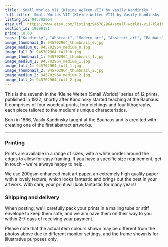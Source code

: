 ```yaml
---
title: 'Small Worlds VII (Kleine Welten VII) by Vasily Kandinsky '
full-title: 'Small Worlds VII (Kleine Welten VII) by Vasily Kandinsky | Abstract modern art | Fine art reproduction print | Bauhaus | Expressionist'
listing_id: 945702964
etsy_url: https://www.etsy.com/listing/945702964/small-worlds-vii-kleine-welten-vii-by?utm_source=site&utm_medium=api&utm_campaign=api
section_id: 19099181
price: 18.60
tags: ["Kandinsky", "Abstract", "Modern art", "Abstract art", "Bauhaus", "Art print", "Wall art", "Modernism", "Fine art print", "Expressionism", "Expressionist art", "Mid century modern", "Wassily Kandinsky"]
image_thumbnail_0: 945702964_thumbnail_0.jpg
image_medium_0: 945702964_medium_0.jpg
image_full_0: 945702964_full_0.jpg
image_thumbnail_1: 945702964_thumbnail_1.jpg
image_medium_1: 945702964_medium_1.jpg
image_full_1: 945702964_full_1.jpg
image_thumbnail_2: 945702964_thumbnail_2.jpg
image_medium_2: 945702964_medium_2.jpg
image_full_2: 945702964_full_2.jpg
---
```

This is the seventh in the &#39;Kleine Welten (Small Worlds)&#39; series of 12 prints, published in 1922, shortly after Kandinsky started teaching at the Bauhaus. It comprises of four woodcut prints, four etchings and four lithographs, each piece tailored to the medium&#39;s unique characteristics.

Born in 1866, Vasily Kandinsky taught at the Bauhaus and is credited with creating one of the first abstract artworks.

---

### Printing

Prints are available in a range of sizes, with a white border around the edges to allow for easy framing. If you have a specific size requirement, get in touch – we&#39;re always happy to help.

We use 200gsm enhanced matt art paper, an extremely high quality paper with a lovely texture, which looks fantastic and brings out the best in your artwork. With care, your print will look fantastic for many years!

### Shipping and delivery

When posting, we&#39;ll carefully pack your prints in a mailing tube or stiff envelope to keep them safe, and we aim have them on their way to you within 2-7 days of receiving your payment.

Please note that the actual item colours shown may be different from the photos above due to different monitor settings, and the frame shown is for illustrative purposes only.
